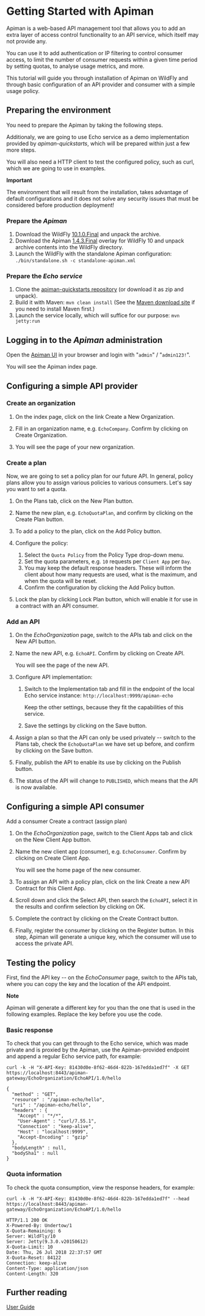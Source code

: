 Getting Started with Apiman
===========================

Apiman is a web-based API management tool that allows you to add an
extra layer of access control functionality to an API service, which
itself may not provide any.

You can use it to add authentication or IP filtering to control consumer
access, to limit the number of consumer requests within a given time
period by setting quotas, to analyse usage metrics, and more.

This tutorial will guide you through installation of Apiman on WildFly
and through basic configuration of an API provider and consumer with a
simple usage policy.

Preparing the environment
-------------------------

You need to prepare the Apiman by taking the following steps.

Additionaly, we are going to use Echo service as a demo implementation
provided by *apiman-quickstarts*, which will be prepared within just a
few more steps.

You will also need a HTTP client to test the configured policy, such as
curl, which we are going to use in examples.

**Important**

The environment that will result from the installation, takes advantage
of default configurations and it does not solve any security issues that
must be considered before production deployment!

### Prepare the *Apiman*

1.  Download the WildFly
    [10.1.0.Final](http://download.jboss.org/wildfly/10.1.0.Final/wildfly-10.1.0.Final.zip)
    and unpack the archive.
2.  Download the Apiman
    [1.4.3.Final](http://downloads.jboss.org/apiman/1.4.3.Final/apiman-distro-wildfly10-1.4.3.Final-overlay.zip)
    overlay for WildFly 10 and unpack archive contents into the WildFly
    directory.
3.  Launch the WildFly with the standalone Apiman configuration:
    `./bin/standalone.sh -c standalone-apiman.xml`

### Prepare the *Echo service*

1.  Clone the [apiman-quickstarts
    repository](https://github.com/apiman/apiman-quickstarts) (or
    download it as zip and unpack).
2.  Build it with Maven: `mvn clean install` (See the [Maven download
    site](https://maven.apache.org/download.cgi) if you need to install
    Maven first.)
3.  Launch the service locally, which will suffice for our purpose:
    `mvn jetty:run`

Logging in to the *Apiman* administration
-----------------------------------------

Open the [Apiman UI](http://localhost:8080/apimanui/) in your browser
and login with "`admin`" / "`admin123!`".

You will see the Apiman index page.

Configuring a simple API provider
---------------------------------

### Create an organization

1.  On the index page, click on the link Create a New Organization.

2.  Fill in an organization name, e.g. `EchoCompany`. Confirm by
    clicking on Create Organization.

3.  You will see the page of your new organization.

### Create a plan

Now, we are going to set a policy plan for our future API. In general,
policy plans allow you to assign various policies to various consumers.
Let's say you want to set a quota.

1.  On the Plans tab, click on the New Plan button.

2.  Name the new plan, e.g. `EchoQuotaPlan`, and confirm by clicking on
    the Create Plan button.

3.  To add a policy to the plan, click on the Add Policy button.

4.  Configure the policy:

    1.  Select the `Quota Policy` from the Policy Type drop-down menu.
    2.  Set the quota parameters, e.g. `10` requests per `Client App`
        per `Day`.
    3.  You may keep the default response headers. These will inform the
        client about how many requests are used, what is the maximum,
        and when the quota will be reset.
    4.  Confirm the configuration by clicking the Add Policy button.

5.  Lock the plan by clicking Lock Plan button, which will enable it for
    use in a contract with an API consumer.

### Add an API

1.  On the *EchoOrganization* page, switch to the APIs tab and click on
    the New API button.

2.  Name the new API, e.g. `EchoAPI`. Confirm by clicking on Create API.

    You will see the page of the new API.

3.  Configure API implementation:
    1.  Switch to the Implementation tab and fill in the endpoint of the
        local Echo service instance: `http://localhost:9999/apiman-echo`

        Keep the other settings, because they fit the capabilities of
        this service.

    2.  Save the settings by clicking on the Save button.

4.  Assign a plan so that the API can only be used privately -- switch
    to the Plans tab, check the `EchoQuotaPlan` we have set up before,
    and confirm by clicking on the Save button.

5.  Finally, publish the API to enable its use by clicking on the
    Publish button.

6.  The status of the API will change to `PUBLISHED`, which means that
    the API is now available.

Configuring a simple API consumer
---------------------------------

Add a consumer Create a contract (assign plan)

1.  On the *EchoOrganization* page, switch to the Client Apps tab and
    click on the New Client App button.

2.  Name the new client app (consumer), e.g. `EchoConsumer`. Confirm by
    clicking on Create Client App.

    You will see the home page of the new consumer.

3.  To assign an API with a policy plan, click on the link
    Create a new API Contract for this Client App.

4.  Scroll down and click the Select API, then search the `EchoAPI`,
    select it in the results and confirm selection by clicking on OK.

5.  Complete the contract by clicking on the Create Contract button.

6.  Finally, register the consumer by clicking on the Register button.
    In this step, Apiman will generate a unique key, which the consumer
    will use to access the private API.

Testing the policy
------------------

First, find the API key -- on the *EchoConsumer* page, switch to the
APIs tab, where you can copy the key and the location of the API
endpoint.

**Note**

Apiman will generate a different key for you than the one that is used
in the following examples. Replace the key before you use the code.

### Basic response

To check that you can get through to the Echo service, which was made
private and is proxied by the Apiman, use the Apiman-provided endpoint
and append a regular Echo service path, for example:

```
curl -k -H "X-API-Key: 81430d0e-8f62-46d4-822b-167edda1ed7f" -X GET https://localhost:8443/apiman-gateway/EchoOrganization/EchoAPI/1.0/hello
```

```
{
  "method" : "GET",
  "resource" : "/apiman-echo/hello",
  "uri" : "/apiman-echo/hello",
  "headers" : {
    "Accept" : "*/*",
    "User-Agent" : "curl/7.55.1",
    "Connection" : "keep-alive",
    "Host" : "localhost:9999",
    "Accept-Encoding" : "gzip"
  },
  "bodyLength" : null,
  "bodySha1" : null
}
```

### Quota information

To check the quota consumption, view the response headers, for example:

```
curl -k -H "X-API-Key: 81430d0e-8f62-46d4-822b-167edda1ed7f" --head https://localhost:8443/apiman-gateway/EchoOrganization/EchoAPI/1.0/hello
```

```
HTTP/1.1 200 OK
X-Powered-By: Undertow/1
X-Quota-Remaining: 6
Server: WildFly/10
Server: Jetty(9.3.0.v20150612)
X-Quota-Limit: 10
Date: Thu, 26 Jul 2018 22:37:57 GMT
X-Quota-Reset: 84122
Connection: keep-alive
Content-Type: application/json
Content-Length: 320
```

Further reading
---------------

[User Guide](https://apiman.gitbooks.io/apiman-user-guide/)
